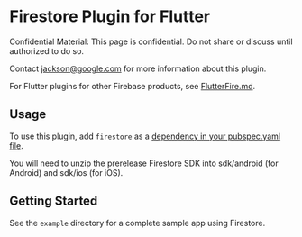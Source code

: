 # Firestore Plugin for Flutter

Confidential Material: This page is confidential. Do not share or discuss until authorized to do so.

Contact jackson@google.com for more information about this plugin.

For Flutter plugins for other Firebase products, see [FlutterFire.md](https://github.com/flutter/plugins/blob/master/FlutterFire.md).

## Usage

To use this plugin, add `firestore` as a [dependency in your pubspec.yaml file](https://flutter.io/platform-plugins/).

You will need to unzip the prerelease Firestore SDK into sdk/android (for Android) and sdk/ios (for iOS).

## Getting Started

See the `example` directory for a complete sample app using Firestore.
